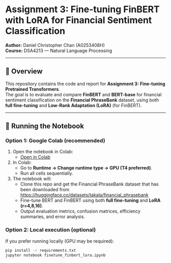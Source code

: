 # Assignment 3: Fine-tuning FinBERT with LoRA for Financial Sentiment Classification

**Author:** Daniel Christopher Chan (A0253408H)  
**Course:** DSA4213 — Natural Language Processing  

---

## 🧠 Overview
This repository contains the code and report for **Assignment 3: Fine-tuning Pretrained Transformers**.  
The goal is to evaluate and compare **FinBERT** and **BERT-base** for financial sentiment classification on the **Financial PhraseBank** dataset, using both **full fine-tuning** and **Low-Rank Adaptation (LoRA)** (for FinBERT).

---

## 🚀 Running the Notebook

### Option 1: Google Colab (recommended)
1. Open the notebook in Colab:
   - [Open in Colab](https://colab.research.google.com/github/DanDmc/DSA4213_Assignment3_FinetuningBert/blob/main/DSA4213_Assignment3_A0253408H_Code.ipynb)
2. In Colab:
   - Go to **Runtime → Change runtime type → GPU (T4 preferred)**.
   - Run all cells sequentially.
3. The notebook will:
   - Clone this repo and get the Financial PhraseBank dataset that has been downloaded from https://huggingface.co/datasets/takala/financial_phrasebank
   - Fine-tune BERT and FinBERT using both **full fine-tuning** and **LoRA (r=4,8,16)**.
   - Output evaluation metrics, confusion matrices, efficiency summaries, and error analysis.

### Option 2: Local execution (optional)
If you prefer running locally (GPU may be required):
```bash
pip install -r requirements.txt
jupyter notebook finetune_finbert_lora.ipynb
